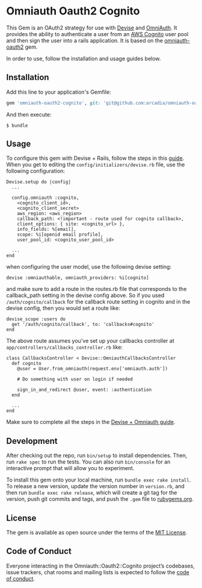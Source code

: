 # Omniauth Oauth2 Cognito

This Gem is an OAuth2 strategy for use with [Devise](https://github.com/plataformatec/devise) and [OmniAuth](https://github.com/omniauth/omniauth). It provides the ability to authenticate a user from an [AWS Cognito](https://docs.aws.amazon.com/cognito/latest/developerguide/cognito-userpools-server-contract-reference.html) user pool and then sign the user into a rails application. It is based on the [omniauth-oauth2](https://github.com/omniauth/omniauth-oauth2) gem.

In order to use, follow the installation and usage guides below.

## Installation

Add this line to your application's Gemfile:

```ruby
gem 'omniauth-oauth2-cognito', git: 'git@github.com:arcadia/omniauth-oauth2-cognito.git'
```

And then execute:

    $ bundle

## Usage

To configure this gem with Devise + Rails, follow the steps in this [guide](https://github.com/plataformatec/devise/wiki/OmniAuth:-Overview). When you get to editing the `config/initializers/devise.rb` file, use the following configuration:

    Devise.setup do |config|
      ...

      config.omniauth :cognito,
        <cognito_client_id>,
        <cognito_client_secret>
        aws_region: <aws_region>
        callback_path: <!important - route used for cognito callback>,
        client_options: { site: <cognito_url> },
        info_fields: %[email],
        scope: %i[openid email profile],
        user_pool_id: <cognito_user_pool_id>

      ...
    end

when configuring the user model, use the following devise setting:

    devise :omniauthable, omniauth_providers: %i[cognito]

and make sure to add a route in the routes.rb file that corresponds to the callback_path setting in the devise config above. So if you used `/auth/cognito/callback` for the callback route setting in cognito and in the devise config, then you would set a route like:

    devise_scope :users do
      get '/auth/cognito/callback', to: 'callbacks#cognito'
    end

The above route assumes you've set up your callbacks controller at `app/controllers/callbacks_controller.rb` like:

    class CallbacksController < Devise::OmniauthCallbacksController
      def cognito
        @user = User.from_omniauth(request.env['omniauth.auth'])

        # Do something with user on login if needed

        sign_in_and_redirect @user, event: :authentication
      end

      ...
    end

Make sure to complete all the steps in the [Devise + Omniauth guide](https://github.com/plataformatec/devise/wiki/OmniAuth:-Overview).

## Development

After checking out the repo, run `bin/setup` to install dependencies. Then, run `rake spec` to run the tests. You can also run `bin/console` for an interactive prompt that will allow you to experiment.

To install this gem onto your local machine, run `bundle exec rake install`. To release a new version, update the version number in `version.rb`, and then run `bundle exec rake release`, which will create a git tag for the version, push git commits and tags, and push the `.gem` file to [rubygems.org](https://rubygems.org).

## License

The gem is available as open source under the terms of the [MIT License](https://opensource.org/licenses/MIT).

## Code of Conduct

Everyone interacting in the Omniauth::Oauth2::Cognito project’s codebases, issue trackers, chat rooms and mailing lists is expected to follow the [code of conduct](https://github.com/arcadia/omniauth-oauth2-cognito/blob/master/CODE_OF_CONDUCT.md).
